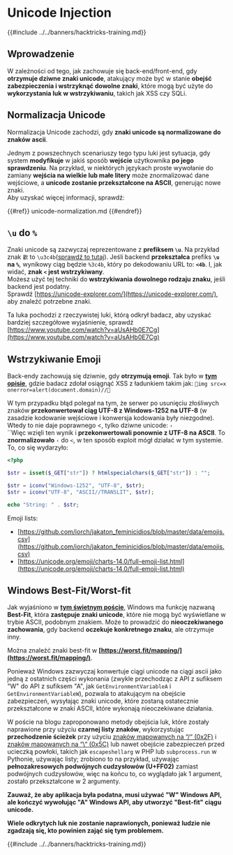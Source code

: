 # Unicode Injection

{{#include ../../banners/hacktricks-training.md}}

## Wprowadzenie

W zależności od tego, jak zachowuje się back-end/front-end, gdy **otrzymuje dziwne znaki unicode**, atakujący może być w stanie **obejść zabezpieczenia i wstrzyknąć dowolne znaki**, które mogą być użyte do **wykorzystania luk w wstrzykiwaniu**, takich jak XSS czy SQLi.

## Normalizacja Unicode

Normalizacja Unicode zachodzi, gdy **znaki unicode są normalizowane do znaków ascii**.

Jednym z powszechnych scenariuszy tego typu luki jest sytuacja, gdy system **modyfikuje** w jakiś sposób **wejście** użytkownika **po jego sprawdzeniu**. Na przykład, w niektórych językach proste wywołanie do zamiany **wejścia na wielkie lub małe litery** może znormalizować dane wejściowe, a **unicode zostanie przekształcone na ASCII**, generując nowe znaki.\
Aby uzyskać więcej informacji, sprawdź:

{{#ref}}
unicode-normalization.md
{{#endref}}

## `\u` do `%`

Znaki unicode są zazwyczaj reprezentowane z **prefiksem `\u`**. Na przykład znak `㱋` to `\u3c4b`([sprawdź to tutaj](https://unicode-explorer.com/c/3c4B)). Jeśli backend **przekształca** prefiks **`\u` na `%`**, wynikowy ciąg będzie `%3c4b`, który po dekodowaniu URL to: **`<4b`**. I, jak widać, **znak ` < ` jest wstrzykiwany**.\
Możesz użyć tej techniki do **wstrzykiwania dowolnego rodzaju znaku**, jeśli backend jest podatny.\
Sprawdź [https://unicode-explorer.com/](https://unicode-explorer.com/), aby znaleźć potrzebne znaki.

Ta luka pochodzi z rzeczywistej luki, którą odkrył badacz, aby uzyskać bardziej szczegółowe wyjaśnienie, sprawdź [https://www.youtube.com/watch?v=aUsAHb0E7Cg](https://www.youtube.com/watch?v=aUsAHb0E7Cg)

## Wstrzykiwanie Emoji

Back-endy zachowują się dziwnie, gdy **otrzymują emoji**. Tak było w [**tym opisie**](https://medium.com/@fpatrik/how-i-found-an-xss-vulnerability-via-using-emojis-7ad72de49209), gdzie badacz zdołał osiągnąć XSS z ładunkiem takim jak: `💋img src=x onerror=alert(document.domain)//💛`

W tym przypadku błąd polegał na tym, że serwer po usunięciu złośliwych znaków **przekonwertował ciąg UTF-8 z Windows-1252 na UTF-8** (w zasadzie kodowanie wejściowe i konwersja kodowania były niezgodne). Wtedy to nie daje poprawnego <, tylko dziwne unicode: `‹`\
``Więc wzięli ten wynik i **przekonwertowali ponownie z UTF-8 na ASCII**. To **znormalizowało** `‹` do ` < `, w ten sposób exploit mógł działać w tym systemie.\
To, co się wydarzyło:
```php
<?php

$str = isset($_GET["str"]) ? htmlspecialchars($_GET["str"]) : "";

$str = iconv("Windows-1252", "UTF-8", $str);
$str = iconv("UTF-8", "ASCII//TRANSLIT", $str);

echo "String: " . $str;
```
Emoji lists:

- [https://github.com/iorch/jakaton_feminicidios/blob/master/data/emojis.csv](https://github.com/iorch/jakaton_feminicidios/blob/master/data/emojis.csv)
- [https://unicode.org/emoji/charts-14.0/full-emoji-list.html](https://unicode.org/emoji/charts-14.0/full-emoji-list.html)

## Windows Best-Fit/Worst-fit

Jak wyjaśniono w **[tym świetnym poście](https://blog.orange.tw/posts/2025-01-worstfit-unveiling-hidden-transformers-in-windows-ansi/)**, Windows ma funkcję nazwaną **Best-Fit**, która **zastępuje znaki unicode**, które nie mogą być wyświetlane w trybie ASCII, podobnym znakiem. Może to prowadzić do **nieoczekiwanego zachowania**, gdy backend **oczekuje konkretnego znaku**, ale otrzymuje inny.

Można znaleźć znaki best-fit w **[https://worst.fit/mapping/](https://worst.fit/mapping/)**.

Ponieważ Windows zazwyczaj konwertuje ciągi unicode na ciągi ascii jako jedną z ostatnich części wykonania (zwykle przechodząc z API z sufiksem "W" do API z sufiksem "A", jak `GetEnvironmentVariableA` i `GetEnvironmentVariableW`), pozwala to atakującym na obejście zabezpieczeń, wysyłając znaki unicode, które zostaną ostatecznie przekształcone w znaki ASCII, które wykonają nieoczekiwane działania.

W poście na blogu zaproponowano metody obejścia luk, które zostały naprawione przy użyciu **czarnej listy znaków**, wykorzystując **przechodzenie ścieżek** przy użyciu [znaków mapowanych na “/“ (0x2F)](https://worst.fit/mapping/#to%3A0x2f) i [znaków mapowanych na “\“ (0x5C)](https://worst.fit/mapping/#to%3A0x5c) lub nawet obejście zabezpieczeń przed ucieczką powłoki, takich jak `escapeshellarg` w PHP lub `subprocess.run` w Pythonie, używając listy; zrobiono to na przykład, używając **pełnozakresowych podwójnych cudzysłowów (U+FF02)** zamiast podwójnych cudzysłowów, więc na końcu to, co wyglądało jak 1 argument, zostało przekształcone w 2 argumenty.

**Zauważ, że aby aplikacja była podatna, musi używać "W" Windows API, ale kończyć wywołując "A" Windows API, aby utworzyć "Best-fit" ciągu unicode.**

**Wiele odkrytych luk nie zostanie naprawionych, ponieważ ludzie nie zgadzają się, kto powinien zająć się tym problemem.**

{{#include ../../banners/hacktricks-training.md}}
